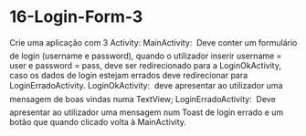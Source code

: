# 16-Login-Form-3
Crie uma aplicação com 3 Activity:
MainActivity:

Deve conter um formulário de login (username e password), quando o
utilizador inserir username = user e password = pass, deve ser redirecionado para a
LoginOkActivity, caso os dados de login estejam errados deve redirecionar para
LoginErradoActivity.
LoginOkActivity:

deve apresentar ao utilizador uma mensagem de boas vindas numa
TextView;
LoginErradoActivity:

Deve apresentar ao utilizador uma mensagem num Toast de
login errado e um botão que quando clicado volta à MainActivity.
